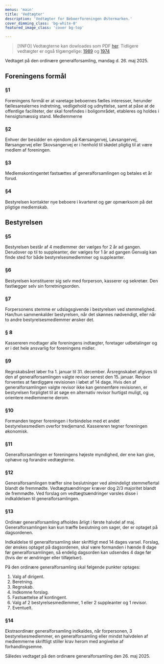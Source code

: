 ```yaml
---
menus: 'main'
title: 'Vedtægter'
description: 'Vedtægter for Beboerforeningen Østermarken.'
cover_dimming_class: 'bg-white-0'
featured_image_class: 'cover bg-top'

---
```


> [!INFO]
> Vedtægterne kan dowloades som PDF [her](BFO_vedtægter_2025.pdf).
> Tidligere vedtægter er også tilgængelige: [1989](BFO_vedtægter_1989.pdf) og [1974](BFO_vedtægter_1974.pdf)

Vedtaget på den ordinære generalforsamling, mandag d. 26. maj 2025.

## Foreningens formål

### §1

Foreningens formål er at varetage beboernes fælles interesser, herunder fællesarealernes indretning, vedligehold og udnyttelse, samt at påse at de offentlige faciliteter, der skal forefindes i boligområdet, etableres og holdes i hensigtsmæssig stand.
Medlemmerne

### §2

Enhver der besidder en ejendom på Kærsangervej, Løvsangervej, Rørsangervej eller Skovsangervej er i henhold til skødet pligtig til at være medlem af foreningen.

### §3

Medlemskontingentet fastsættes af generalforsamlingen og betales et år forud.

### §4

Bestyrelsen kontakter nye beboere i kvarteret og gør opmærksom på det pligtige medlemskab.

## Bestyrelsen

### §5

Bestyrelsen består af 4 medlemmer der vælges for 2 år ad gangen. Derudover op til to suppleanter, der vælges for 1 år ad gangen
Genvalg kan finde sted for både bestyrelsesmedlemmer og suppleanter.

### §6

Bestyrelsen konstituerer sig selv med forperson, kasserer og sekretær.
Den fastlægger selv sin forretningsorden.

### §7

Forpersonens stemme er udslagsgivende i bestyrelsen ved stemmelighed. Han/hun sammenkalder bestyrelsen, når det skønnes nødvendigt, eller når to andre bestyrelsesmedlemmer ønsker det.

### § 8

Kassereren modtager alle foreningens indtægter, foretager udbetalinger og er i det hele ansvarlig for foreningens midler.

### §9

Regnskabsåret løber fra 1. januar til 31. december. Årsregnskabet afgives til den af generalforsamlingen valgte revisor senest den 15. januar. Revisor forventes at færdiggøre revisionen i løbet af 14 dage. Hvis den af generalforsamlingen valgte revisor ikke kan gennemføre revisionen, er bestyrelsen forpligtet til at søge en alternativ revisor hurtigst muligt, og orientere medlemmerne derom.

### §10

Formanden tegner foreningen i forbindelse med et andet bestyrelsesmedlem overfor tredjemand. Kassereren tegner foreningen økonomisk.

### §11

Generalforsamlingen er foreningens højeste myndighed, der ene kan give, ophæve og forandre vedtægterne.

### §12

Generalforsamlingen træffer sine beslutninger ved almindeligt stemmeflertal blandt de fremmødte.
Vedtægtsændringer kræver dog 2/3 majoritet blandt de fremmødte. Ved forslag om vedtægtsændringer varsles disse i indkaldelsen til generalforsamlingen.

### §13

Ordinær generalforsamling afholdes årligt i første halvdel af maj. Generalforsamlingen kan kun træffe beslutning om sager, der er optaget på dagsordenen.

Indkaldelse til generalforsamling sker skriftligt med 14 dages varsel. Forslag, der ønskes optaget på dagsordenen, skal være formanden i hænde 8 dage før generalforsamlingen, så endelig dagsorden kan udsendes 4 dage før (hvis der er ændringer eller tilføjelser).

På den ordinære generalforsamling skal følgende punkter optages:

1. Valg af dirigent.
2. Beretning.
3. Regnskab.
4. Indkomne forslag.
5. Fastsættelse af kontingent.
6. Valg af 2 bestyrelsesmedlemmer, 1 eller 2 suppleanter og 1 revisor.
7. Eventuelt.

### §14

Ekstraordinær generalforsamling indkaldes, når forpersonen, 3 bestyrelsesmedlemmer, en generalforsamling eller mindst halvdelen af medlemmerne skriftligt stiller krav herom med angivelse af forhandlingsemne.

Således vedtaget på den ordinære generalforsamling den 26. maj 2025.
